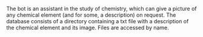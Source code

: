 The bot is an assistant in the study of chemistry, which can give a picture of any chemical element (and for some, a description) on request.
The database consists of a directory containing a txt file with a description of the chemical element and its image. Files are accessed by name.
